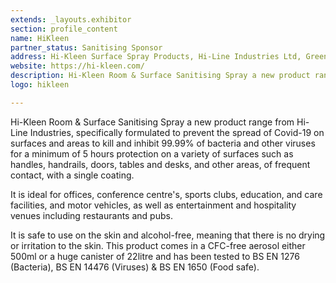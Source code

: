 ```yaml
---
extends: _layouts.exhibitor
section: profile_content
name: HiKleen
partner_status: Sanitising Sponsor
address: Hi-Kleen Surface Spray Products, Hi-Line Industries Ltd, Green Street, Burton, Burton-On-Trent, DE14 3RZ, U.K.
website: https://hi-kleen.com/
description: Hi-Kleen Room & Surface Sanitising Spray a new product range from Hi-Line Industries, specifically formulated to prevent the spread of Covid-19 on surfaces and areas to kill and inhibit 99.99% of bacteria and other viruses for a minimum of 5 hours protection on a variety of surfaces such as handles, handrails, doors, tables and desks, and other areas, of frequent contact, with a single coating.
logo: hikleen

---
```


Hi-Kleen Room & Surface Sanitising Spray a new product range from Hi-Line Industries, specifically formulated to prevent the spread of Covid-19 on surfaces and areas to kill and inhibit 99.99% of bacteria and other viruses for a minimum of 5 hours protection on a variety of surfaces such as handles, handrails, doors, tables and desks, and other areas, of frequent contact, with a single coating.

It is ideal for offices, conference centre's, sports clubs, education, and care facilities, and motor vehicles, as well as entertainment and hospitality venues including restaurants and pubs.

It is safe to use on the skin and alcohol-free, meaning that there is no drying or irritation to the skin. This product comes in a CFC-free aerosol either 500ml or a huge canister of 22litre and has been tested to BS EN 1276 (Bacteria), BS EN 14476 (Viruses) & BS EN 1650 (Food safe).